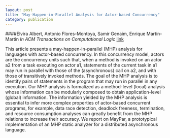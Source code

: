 ```yaml
---
layout: post
title: "May-Happen-in-Parallel Analysis for Actor-based Concurrency"
category: publication
---
```

####Elvira Albert, Antonio Flores-Montoya, Samir Genaim, Enrique Martin-Martin
*In ACM Transactions on Computational Logic*  [link](http://costa.ls.fi.upm.es/papers/costa/AlbertFGM15.pdf)

This article presents a may-happen-in-parallel (MHP) analysis for languages with actor-based concurrency. In this concurrency model, actors are the concurrency units such that, when a method is invoked on an actor a2 from a task executing on actor a1, statements of the current task in a1 may run in parallel with those of the (asynchronous) call on a2, and with those of transitively invoked methods. The goal of the MHP analysis is to identify pairs of statements in the program that may run in parallel in any execution. Our MHP analysis is formalized as a method-level (local) analysis whose information can be modularly composed to obtain application-level (global) information. The information yielded by the MHP analysis is essential to infer more complex properties of actor-based concurrent programs, for example, data race detection, deadlock freeness, termination, and resource consumption analyses can greatly benefit from the MHP relations to increase their accuracy. We report on MayPar, a prototypical implementation of an MHP static analyzer for a distributed asynchronous language.